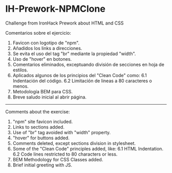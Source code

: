 # IH-Prework-NPMClone
Challenge from IronHack Prework about HTML and CSS

Comentarios sobre el ejercicio:

1. Favicon con logotipo de "npm".
2. Añadidos los links a direcciones.
3. Se evita el uso del tag "br" mediante la propiedad "width".
4. Uso de "hover" en botones.
5. Comentarios eliminados, exceptuando división de secciones en hoja de estilos.
6. Aplicados algunos de los principios del "Clean Code" como:
  6.1 Indentación del código.
  6.2 Limitación de lineas a 80 caracteres o menos.
7. Metodología BEM para CSS.
8. Breve saludo inicial al abrir página.

----------------------------------------------------------------

Comments about the exercise:

1. "npm" site favicon included.
2. Links to sections added.
3. Use of "br" tag avoided with "width" property.
4. "hover" for buttons added.
5. Comments deleted, except sections division in stylesheet.
6. Some of the "Clean Code" principles added, like:
  6.1 HTML Indentation.
  6.2 Code lines restricted to 80 characters or less.
7. BEM Methodology for CSS Classes added.
8. Brief initial greeting with JS.


